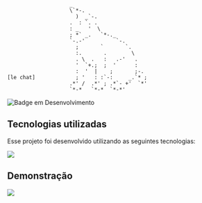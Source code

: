                         _                       
                        \`*-.                   
                          )  _`-.                
                        .  : `. .               
                        : _   '  \              
                        ; *` _.   `*-._         
                        `-.-'          `-.      
                          ;       `       `.    
                          :.       .        \   
                          . \  .   :   .-'   .  
                          '  `+.;  ;  '      :  
                          :  '  |    ;       ;-.
    [le chat]             ; '   : :`-:     _.`* ;
                        .*' /  .*' ; .*`- +'  `*'
                        `*-*   `*-*  `*-*'       
 

 ![Badge em Desenvolvimento](http://img.shields.io/static/v1?label=STATUS&message=DESENVOLVIMENTO&color=GREEN&style=for-the-badge)
 
## Tecnologias utilizadas
Esse projeto foi desenvolvido utilizando as seguintes tecnologias:

![](https://skillicons.dev/icons?i=java)

## Demonstração

![](https://github.com/vlopess/Lechat/blob/master/images/img1.png)
